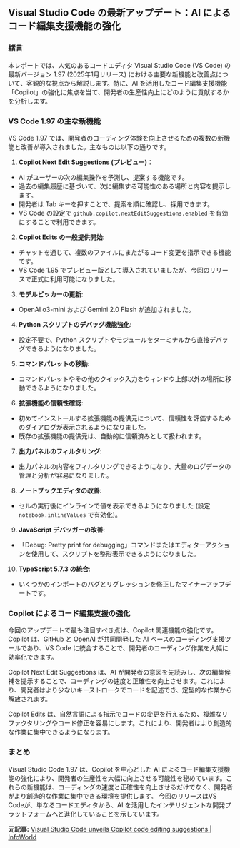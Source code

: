 ## Visual Studio Code の最新アップデート：AI によるコード編集支援機能の強化

### 緒言

本レポートでは、人気のあるコードエディタ Visual Studio Code (VS Code) の最新バージョン 1.97 (2025年1月リリース) における主要な新機能と改善点について、客観的な視点から解説します。特に、AI を活用したコード編集支援機能「Copilot」の強化に焦点を当て、開発者の生産性向上にどのように貢献するかを分析します。

### VS Code 1.97 の主な新機能

VS Code 1.97 では、開発者のコーディング体験を向上させるための複数の新機能と改善が導入されました。主なものは以下の通りです。

1. **Copilot Next Edit Suggestions (プレビュー)**：
 * AI がユーザーの次の編集操作を予測し、提案する機能です。
 * 過去の編集履歴に基づいて、次に編集する可能性のある場所と内容を提示します。
 * 開発者は Tab キーを押すことで、提案を順に確認し、採用できます。
 * VS Code の設定で `github.copilot.nextEditSuggestions.enabled` を有効にすることで利用できます。

2. **Copilot Edits の一般提供開始**:
 * チャットを通じて、複数のファイルにまたがるコード変更を指示できる機能です。
 * VS Code 1.95 でプレビュー版として導入されていましたが、今回のリリースで正式に利用可能になりました。

3. **モデルピッカーの更新**:
 * OpenAI o3-mini および Gemini 2.0 Flash が追加されました。

4. **Python スクリプトのデバッグ機能強化**:
 * 設定不要で、Python スクリプトやモジュールをターミナルから直接デバッグできるようになりました。

5. **コマンドパレットの移動**:
 * コマンドパレットやその他のクイック入力をウィンドウ上部以外の場所に移動できるようになりました。

6. **拡張機能の信頼性確認**:
 * 初めてインストールする拡張機能の提供元について、信頼性を評価するためのダイアログが表示されるようになりました。
 * 既存の拡張機能の提供元は、自動的に信頼済みとして扱われます。

7. **出力パネルのフィルタリング**:
 * 出力パネルの内容をフィルタリングできるようになり、大量のログデータの管理と分析が容易になりました。

8. **ノートブックエディタの改善**:
 * セルの実行後にインラインで値を表示できるようになりました (設定 `notebook.inlineValues` で有効化)。

9. **JavaScript デバッガーの改善**:
 * 「Debug: Pretty print for debugging」コマンドまたはエディターアクションを使用して、スクリプトを整形表示できるようになりました。

10. **TypeScript 5.7.3 の統合**:
 * いくつかのインポートのバグとリグレッションを修正したマイナーアップデートです。

### Copilot によるコード編集支援の強化

今回のアップデートで最も注目すべき点は、Copilot 関連機能の強化です。Copilot は、GitHub と OpenAI が共同開発した AI ベースのコーディング支援ツールであり、VS Code に統合することで、開発者のコーディング作業を大幅に効率化できます。

Copilot Next Edit Suggestions は、AI が開発者の意図を先読みし、次の編集候補を提示することで、コーディングの速度と正確性を向上させます。これにより、開発者はより少ないキーストロークでコードを記述でき、定型的な作業から解放されます。

Copilot Edits は、自然言語による指示でコードの変更を行えるため、複雑なリファクタリングやコード修正を容易にします。これにより、開発者はより創造的な作業に集中できるようになります。

### まとめ

Visual Studio Code 1.97 は、Copilot を中心とした AI によるコード編集支援機能の強化により、開発者の生産性を大幅に向上させる可能性を秘めています。これらの新機能は、コーディングの速度と正確性を向上させるだけでなく、開発者がより創造的な作業に集中できる環境を提供します。
今回のリリースはVS Codeが、単なるコードエディタから、AI を活用したインテリジェントな開発プラットフォームへと進化していることを示しています。


**元記事:** [Visual Studio Code unveils Copilot code editing suggestions | InfoWorld](https://www.infoworld.com/article/3819993/visual-studio-code-unveils-copilot-code-editing-suggestions.html)